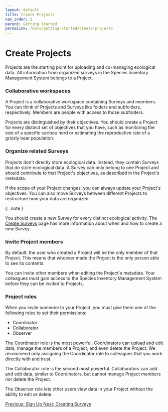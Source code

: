 ```yaml
---
layout: default
title: Create Projects
nav_order: 2
parent: Getting Started
permalink: /docs/getting-started/create-projects
---
```


# Create Projects

Projects are the starting point for uploading and co-managing ecological data. All information from organized surveys in the Species Inventory Management System belongs to a Project.

### Collaborative workspaces

A Project is a collaborative workspace containing Surveys and members. You can think of Projects and Surveys like folders and subfolders, respectively. Members are people with access to those subfolders.

Projects are distinguished by their objectives. You should create a Project for every distinct set of objectives that you have, such as monitoring the size of a specific caribou herd or estimating the reproductive rate of a grizzly bear population.

### Organize related Surveys

Projects don't directly store ecological data. Instead, they contain Surveys that _do_ store ecological data. A Survey can only belong to one Project and should contribute to that Project's objectives, as described in the Project's metadata.

If the scope of your Project changes, you can always update your Project's objectives. You can also move Surveys between different Projects to restructure how your data are organized.

{: .note }

You should create a new Survey for every distinct ecological activity. The [Create Surveys](/docs/getting-started/create-surveys) page has more information about when and how to create a new Survey.

### Invite Project members

By default, the user who created a Project will be the only member of that Project. This means that whoever made the Project is the only person able to see its contents.

You can invite other members when editing the Project's metadata. Your colleagues must gain access to the Species Inventory Management System before they can be invited to Projects.

### Project roles

When you invite someone to your Project, you must give them one of the following roles to set their permissions:

- Coordinator
- Collaborator
- Observer

The Coordinator role is the most powerful. Coordinators can upload and edit data, manage the members of a Project, and even delete the Project. We recommend only assigning the Coordinator role to colleagues that you work directly with and trust.

The Collaborator role is the second most powerful. Collaborators can add and edit data, similar to Coordinators, but cannot manage Project members nor delete the Project.

The Observer role lets other users view data in your Project without the ability to edit or delete.

<a class="float-left" href="./sign-up">
Previous: Sign Up
</a>
<a class="float-right" href="./create-surveys">
Next: Creating Surveys
</a>

